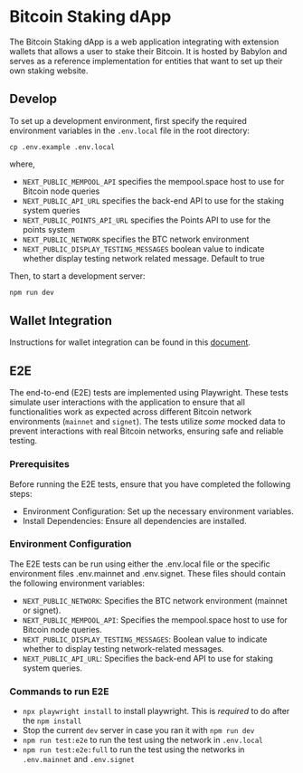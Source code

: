 # Bitcoin Staking dApp

The Bitcoin Staking dApp is a web application integrating with extension
wallets that allows a user to stake their Bitcoin. It is hosted by Babylon and
serves as a reference implementation for entities that want to set up their own
staking website.

## Develop

To set up a development environment, first specify the required environment
variables in the `.env.local` file in the root directory:

```
cp .env.example .env.local
```

where,

- `NEXT_PUBLIC_MEMPOOL_API` specifies the mempool.space host to use for Bitcoin
  node queries
- `NEXT_PUBLIC_API_URL` specifies the back-end API to use for the staking
  system queries
- `NEXT_PUBLIC_POINTS_API_URL` specifies the Points API to use for the points
  system
- `NEXT_PUBLIC_NETWORK` specifies the BTC network environment
- `NEXT_PUBLIC_DISPLAY_TESTING_MESSAGES` boolean value to indicate whether display
testing network related message. Default to true

Then, to start a development server:

```bash
npm run dev
```

## Wallet Integration

Instructions for wallet integration can be found in this
[document](./docs/WalletIntegration.md).

## E2E
The end-to-end (E2E) tests are implemented using Playwright. These tests simulate user interactions with the application to ensure that all functionalities work as expected across different Bitcoin network environments (`mainnet` and `signet`). The tests utilize *some* mocked data to prevent interactions with real Bitcoin networks, ensuring safe and reliable testing.

### Prerequisites
Before running the E2E tests, ensure that you have completed the following steps:

- Environment Configuration: Set up the necessary environment variables.
- Install Dependencies: Ensure all dependencies are installed.

### Environment Configuration
The E2E tests can be run using either the .env.local file or the specific environment files .env.mainnet and .env.signet. These files should contain the following environment variables:

- `NEXT_PUBLIC_NETWORK`: Specifies the BTC network environment (mainnet or signet).
- `NEXT_PUBLIC_MEMPOOL_API`: Specifies the mempool.space host to use for Bitcoin node queries.
- `NEXT_PUBLIC_DISPLAY_TESTING_MESSAGES`: Boolean value to indicate whether to display testing network-related messages.
- `NEXT_PUBLIC_API_URL`: Specifies the back-end API to use for staking system queries.

### Commands to run E2E
- `npx playwright install` to install playwright. This is *required* to do after the `npm install`
- Stop the current `dev` server in case you ran it with `npm run dev`
- `npm run test:e2e` to run the test using the network in `.env.local`
- `npm run test:e2e:full` to run the test using the networks in `.env.mainnet` and `.env.signet`
